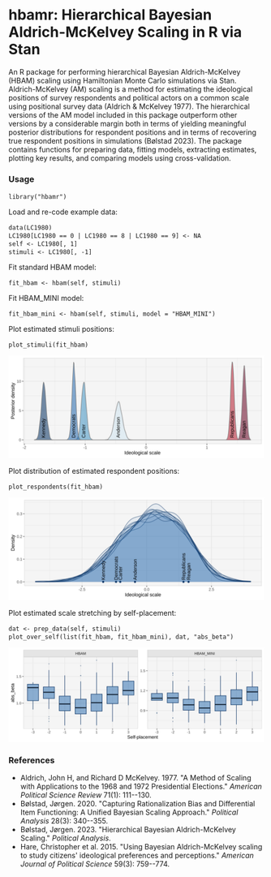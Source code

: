 # hbamr: Hierarchical Bayesian Aldrich-McKelvey Scaling in R via Stan

An R package for performing hierarchical Bayesian Aldrich-McKelvey (HBAM) scaling using Hamiltonian Monte Carlo simulations via Stan. Aldrich-McKelvey (AM) scaling is a method for estimating the ideological positions of survey respondents and political actors on a common scale using positional survey data (Aldrich & McKelvey 1977). The hierarchical versions of the AM model included in this package outperform other versions by a considerable margin both in terms of yielding meaningful posterior distributions for respondent positions and in terms of recovering true respondent positions in simulations (Bølstad 2023). The package contains functions for preparing data, fitting models, extracting estimates, plotting key results, and comparing models using cross-validation.

### Usage

```{r}
library("hbamr")
```

Load and re-code example data:

```{r}
data(LC1980)
LC1980[LC1980 == 0 | LC1980 == 8 | LC1980 == 9] <- NA 
self <- LC1980[, 1]
stimuli <- LC1980[, -1]
```

Fit standard HBAM model:

```{r}
fit_hbam <- hbam(self, stimuli)
```

Fit HBAM_MINI model:

```{r}
fit_hbam_mini <- hbam(self, stimuli, model = "HBAM_MINI")
```

Plot estimated stimuli positions:
```{r}
plot_stimuli(fit_hbam)
```

<img src="https://github.com/jbolstad/hbamr/blob/f2ddbcac26b56e59b8fad22a898a6fee145f06c5/vignettes/p_stim.svg?raw=true" width="700px">

Plot distribution of estimated respondent positions:

```{r}
plot_respondents(fit_hbam)
```

<img src="https://github.com/jbolstad/hbamr/blob/f2ddbcac26b56e59b8fad22a898a6fee145f06c5/vignettes/p_resp.svg?raw=true" width="700px">

Plot estimated scale stretching by self-placement:

```{r}
dat <- prep_data(self, stimuli)
plot_over_self(list(fit_hbam, fit_hbam_mini), dat, "abs_beta")
```

<img src="https://github.com/jbolstad/hbamr/blob/f2ddbcac26b56e59b8fad22a898a6fee145f06c5/vignettes/p_abs_beta.svg?raw=true" width="700px">

### References

-   Aldrich, John H, and Richard D McKelvey. 1977. "A Method of Scaling with Applications to the 1968 and 1972 Presidential Elections." *American Political Science Review* 71(1): 111--130.
-   Bølstad, Jørgen. 2020. "Capturing Rationalization Bias and Differential Item Functioning: A Unified Bayesian Scaling Approach." *Political Analysis* 28(3): 340--355.
-   Bølstad, Jørgen. 2023. "Hierarchical Bayesian Aldrich-McKelvey Scaling." *Political Analysis*.
-   Hare, Christopher et al. 2015. "Using Bayesian Aldrich-McKelvey scaling to study citizens' ideological preferences and perceptions." *American Journal of Political Science* 59(3): 759--774.
